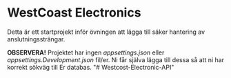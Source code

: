 # WestCoast Electronics

Detta är ett startprojekt inför övningen att lägga till säker hantering av anslutningssträngar.

**OBSERVERA!**
Projektet har ingen _appsettings.json_ eller _appsettings.Development.json_ fil/er.
Ni får själva lägga till dessa så att ni har korrekt sökväg till Er databas.
"# Westcost-Electronic-API" 
